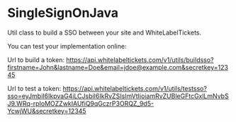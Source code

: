 # SingleSignOnJava

Util class to build a SSO between your site and WhiteLabelTickets.

You can test your implementation online:

Url to build a token:
https://api.whitelabeltickets.com/v1/utils/buildsso?firstname=John&lastname=Doe&email=jdoe@example.com&secretkey=12345

Url to test a token:
https://api.whitelabeltickets.com/v1/utils/testsso?sso=eyJmbiI6IkpvaG4iLCJsbiI6IkRvZSIsImVtIjoiamRvZUBleGFtcGxlLmNvbSJ9.WRq-rpIoMOZZwkIAUfiQ9qGczrP3ORQZ_9d5-YcwjWU&secretkey=12345
